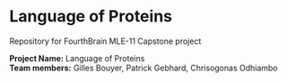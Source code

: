 # Language of Proteins
Repository for FourthBrain MLE-11 Capstone project 

**Project Name:** Language of Proteins <br />
**Team members:** Gilles Bouyer, Patrick Gebhard, Chrisogonas Odhiambo
